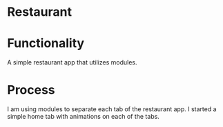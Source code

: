 # Restaurant

# Functionality
A simple restaurant app that utilizes modules.

# Process
I am using modules to separate each tab of the restaurant app. I started a simple home tab with animations on each of the tabs. 
